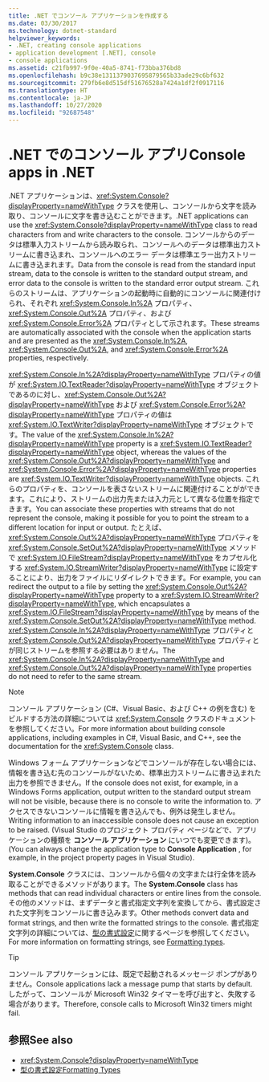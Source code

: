 ```yaml
---
title: .NET でコンソール アプリケーションを作成する
ms.date: 03/30/2017
ms.technology: dotnet-standard
helpviewer_keywords:
- .NET, creating console applications
- application development [.NET], console
- console applications
ms.assetid: c21fb997-9f0e-40a5-8741-f73bba376bd8
ms.openlocfilehash: b9c38e1311379037695879565b33ade29c6bf632
ms.sourcegitcommit: 279fb6e8d515df51676528a7424a1df2f0917116
ms.translationtype: HT
ms.contentlocale: ja-JP
ms.lasthandoff: 10/27/2020
ms.locfileid: "92687548"
---
```

# <a name="console-apps-in-net"></a><span data-ttu-id="c459b-102">.NET でのコンソール アプリ</span><span class="sxs-lookup"><span data-stu-id="c459b-102">Console apps in .NET</span></span>

<span data-ttu-id="c459b-103">.NET アプリケーションは、<xref:System.Console?displayProperty=nameWithType> クラスを使用し、コンソールから文字を読み取り、コンソールに文字を書き込むことができます。</span><span class="sxs-lookup"><span data-stu-id="c459b-103">.NET applications can use the <xref:System.Console?displayProperty=nameWithType> class to read characters from and write characters to the console.</span></span> <span data-ttu-id="c459b-104">コンソールからのデータは標準入力ストリームから読み取られ、コンソールへのデータは標準出力ストリームに書き込まれ、コンソールへのエラー データは標準エラー出力ストリームに書き込まれます。</span><span class="sxs-lookup"><span data-stu-id="c459b-104">Data from the console is read from the standard input stream, data to the console is written to the standard output stream, and error data to the console is written to the standard error output stream.</span></span> <span data-ttu-id="c459b-105">これらのストリームは、アプリケーションの起動時に自動的にコンソールに関連付けられ、それぞれ <xref:System.Console.In%2A> プロパティ、<xref:System.Console.Out%2A> プロパティ、および <xref:System.Console.Error%2A> プロパティとして示されます。</span><span class="sxs-lookup"><span data-stu-id="c459b-105">These streams are automatically associated with the console when the application starts and are presented as the <xref:System.Console.In%2A>, <xref:System.Console.Out%2A>, and <xref:System.Console.Error%2A> properties, respectively.</span></span>

<span data-ttu-id="c459b-106"><xref:System.Console.In%2A?displayProperty=nameWithType> プロパティの値が <xref:System.IO.TextReader?displayProperty=nameWithType> オブジェクトであるのに対し、<xref:System.Console.Out%2A?displayProperty=nameWithType> および <xref:System.Console.Error%2A?displayProperty=nameWithType> プロパティの値は <xref:System.IO.TextWriter?displayProperty=nameWithType> オブジェクトです。</span><span class="sxs-lookup"><span data-stu-id="c459b-106">The value of the <xref:System.Console.In%2A?displayProperty=nameWithType> property is a <xref:System.IO.TextReader?displayProperty=nameWithType> object, whereas the values of the <xref:System.Console.Out%2A?displayProperty=nameWithType> and <xref:System.Console.Error%2A?displayProperty=nameWithType> properties are <xref:System.IO.TextWriter?displayProperty=nameWithType> objects.</span></span> <span data-ttu-id="c459b-107">これらのプロパティを、コンソールを表さないストリームに関連付けることがができます。これにより、ストリームの出力先または入力元として異なる位置を指定できます。</span><span class="sxs-lookup"><span data-stu-id="c459b-107">You can associate these properties with streams that do not represent the console, making it possible for you to point the stream to a different location for input or output.</span></span> <span data-ttu-id="c459b-108">たとえば、<xref:System.Console.Out%2A?displayProperty=nameWithType> プロパティを <xref:System.Console.SetOut%2A?displayProperty=nameWithType> メソッドで <xref:System.IO.FileStream?displayProperty=nameWithType> をカプセル化する <xref:System.IO.StreamWriter?displayProperty=nameWithType> に設定することにより、出力をファイルにリダイレクトできます。</span><span class="sxs-lookup"><span data-stu-id="c459b-108">For example, you can redirect the output to a file by setting the <xref:System.Console.Out%2A?displayProperty=nameWithType> property to a <xref:System.IO.StreamWriter?displayProperty=nameWithType>, which encapsulates a <xref:System.IO.FileStream?displayProperty=nameWithType> by means of the <xref:System.Console.SetOut%2A?displayProperty=nameWithType> method.</span></span> <span data-ttu-id="c459b-109"><xref:System.Console.In%2A?displayProperty=nameWithType> プロパティと <xref:System.Console.Out%2A?displayProperty=nameWithType> プロパティとが同じストリームを参照する必要はありません。</span><span class="sxs-lookup"><span data-stu-id="c459b-109">The <xref:System.Console.In%2A?displayProperty=nameWithType> and <xref:System.Console.Out%2A?displayProperty=nameWithType> properties do not need to refer to the same stream.</span></span>

> [!NOTE]
> <span data-ttu-id="c459b-110">コンソール アプリケーション (C#、Visual Basic、および C++ の例を含む) をビルドする方法の詳細については <xref:System.Console> クラスのドキュメントを参照してください。</span><span class="sxs-lookup"><span data-stu-id="c459b-110">For more information about building console applications, including examples in C#, Visual Basic, and C++, see the documentation for the <xref:System.Console> class.</span></span>

<span data-ttu-id="c459b-111">Windows フォーム アプリケーションなどでコンソールが存在しない場合には、情報を書き込む先のコンソールがないため、標準出力ストリームに書き込まれた出力を参照できません。</span><span class="sxs-lookup"><span data-stu-id="c459b-111">If the console does not exist, for example, in a Windows Forms application, output written to the standard output stream will not be visible, because there is no console to write the information to.</span></span> <span data-ttu-id="c459b-112">アクセスできないコンソールに情報を書き込んでも、例外は発生しません。</span><span class="sxs-lookup"><span data-stu-id="c459b-112">Writing information to an inaccessible console does not cause an exception to be raised.</span></span> <span data-ttu-id="c459b-113">(Visual Studio のプロジェクト プロパティ ページなどで、アプリケーションの種類を **コンソール アプリケーション** にいつでも変更できます)。</span><span class="sxs-lookup"><span data-stu-id="c459b-113">(You can always change the application type to **Console Application** , for example, in the project property pages in Visual Studio).</span></span>

<span data-ttu-id="c459b-114">**System.Console** クラスには、コンソールから個々の文字または行全体を読み取ることができるメソッドがあります。</span><span class="sxs-lookup"><span data-stu-id="c459b-114">The **System.Console** class has methods that can read individual characters or entire lines from the console.</span></span> <span data-ttu-id="c459b-115">その他のメソッドは、まずデータと書式指定文字列を変換してから、書式設定された文字列をコンソールに書き込みます。</span><span class="sxs-lookup"><span data-stu-id="c459b-115">Other methods convert data and format strings, and then write the formatted strings to the console.</span></span> <span data-ttu-id="c459b-116">書式指定文字列の詳細については、[型の書式設定](base-types/formatting-types.md)に関するページを参照してください。</span><span class="sxs-lookup"><span data-stu-id="c459b-116">For more information on formatting strings, see [Formatting types](base-types/formatting-types.md).</span></span>

> [!TIP]
> <span data-ttu-id="c459b-117">コンソール アプリケーションには、既定で起動されるメッセージ ポンプがありません。</span><span class="sxs-lookup"><span data-stu-id="c459b-117">Console applications lack a message pump that starts by default.</span></span> <span data-ttu-id="c459b-118">したがって、コンソールが Microsoft Win32 タイマーを呼び出すと、失敗する場合があります。</span><span class="sxs-lookup"><span data-stu-id="c459b-118">Therefore, console calls to Microsoft Win32 timers might fail.</span></span>

## <a name="see-also"></a><span data-ttu-id="c459b-119">参照</span><span class="sxs-lookup"><span data-stu-id="c459b-119">See also</span></span>

- <xref:System.Console?displayProperty=nameWithType>
- [<span data-ttu-id="c459b-120">型の書式設定</span><span class="sxs-lookup"><span data-stu-id="c459b-120">Formatting Types</span></span>](base-types/formatting-types.md)
